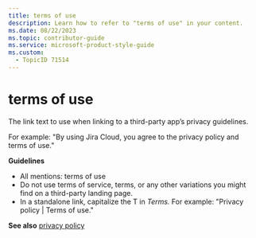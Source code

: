 ```yaml
---
title: terms of use
description: Learn how to refer to "terms of use" in your content.
ms.date: 08/22/2023
ms.topic: contributor-guide
ms.service: microsoft-product-style-guide
ms.custom:
  - TopicID 71514
---
```



# terms of use

The link text to use when linking to a third-party app’s privacy guidelines.

For example: "By using Jira Cloud, you agree to the privacy policy and terms of use."

**Guidelines**

- All mentions: terms of use
- Do not use terms of service, terms, or any other variations you might find on a third-party landing page.
- In a standalone link, capitalize the T in *Terms.* For example: "Privacy policy | Terms of use."

**See also** [privacy policy](~/teams-style-guide/a-z-word-list/p/privacy-policy.md)

